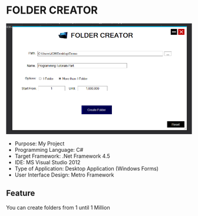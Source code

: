 # FOLDER CREATOR

  <img src="SCREENSHOT/PIC1.png">

* Purpose: My Project
* Programming Language: C#
* Target Framework: .Net Framework 4.5
* IDE: MS Visual Studio 2012
* Type of Application: Desktop Application (Windows Forms)
* User Interface Design: Metro Framework

<h2> Feature</h2>
  <p> You can create folders from 1 until 1 Million </p>
  
